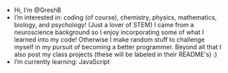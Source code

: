 - Hi, I’m @GreshB
- I’m interested in: coding (of course), chemistry, physics, mathematics, biology, and psychology! (Just a lover of STEM) I came from a neuroscience background 
  so I enjoy incorporating some of what I learned into my code! Otherwise I make random stuff
  to challenge myself in my pursuit of becoming a better programmer. Beyond all that I also post my class projects (these will be labeled in their README's) :)
- I’m currently learning: JavaScript

<!---
GreshB/GreshB is a ✨ special ✨ repository because its `README.md` (this file) appears on your GitHub profile.
You can click the Preview link to take a look at your changes.
--->
